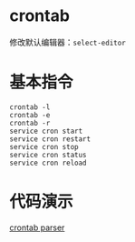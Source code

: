 # crontab


修改默认编辑器：`select-editor`

# 基本指令

	crontab -l
	crontab -e
	crontab -r
	service cron start
	service cron restart
	service cron stop
	service cron status
	service cron reload

# 代码演示
[crontab parser](https://crontab.guru/#0_*_*_*_*)
